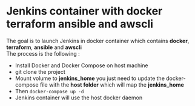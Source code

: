 #  Jenkins container with docker terraform ansible and awscli

The goal is to launch Jenkins in docker container  which contains **docker**, **terraform**, **ansible** and **awscli**  
The process is the following :

 - Install Docker and Docker Compose on host machine
 - git clone the project
 - Mount volume to **jenkins_home** you just need to update the docker-	compose file with the **host folder** which will map the **jenkins_home**
 - Then ```docker-compose up -d```
 - Jenkins container will use the host docker daemon 
